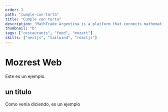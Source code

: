 ```yaml
---
order: 3
path: "cumple-con-torta"
title: "Cumple con torta"
description: "MathTrade Argentina is a platform that connects mathematicians with students from all over the world. We provide a platform where students can find mentors and teachers to help them with their mathematical studies."
thumbnail: "b"
tags: ["restaurants", "food", "mozart"]
skills: ["nextjs", "tailwind", "reactjs"]
---
```


# Mozrest Web

Este es un ejemplo.

## un título

Como venia diciendo, es un ejemplo
